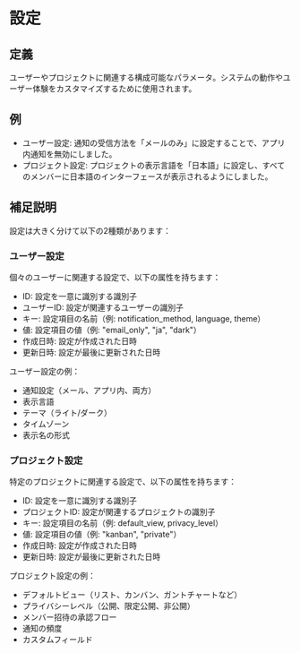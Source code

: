 # 設定

## 定義

ユーザーやプロジェクトに関連する構成可能なパラメータ。システムの動作やユーザー体験をカスタマイズするために使用されます。

## 例

- ユーザー設定: 通知の受信方法を「メールのみ」に設定することで、アプリ内通知を無効にしました。
- プロジェクト設定: プロジェクトの表示言語を「日本語」に設定し、すべてのメンバーに日本語のインターフェースが表示されるようにしました。

## 補足説明

設定は大きく分けて以下の2種類があります：

### ユーザー設定

個々のユーザーに関連する設定で、以下の属性を持ちます：
- ID: 設定を一意に識別する識別子
- ユーザーID: 設定が関連するユーザーの識別子
- キー: 設定項目の名前（例: notification_method, language, theme）
- 値: 設定項目の値（例: "email_only", "ja", "dark"）
- 作成日時: 設定が作成された日時
- 更新日時: 設定が最後に更新された日時

ユーザー設定の例：
- 通知設定（メール、アプリ内、両方）
- 表示言語
- テーマ（ライト/ダーク）
- タイムゾーン
- 表示名の形式

### プロジェクト設定

特定のプロジェクトに関連する設定で、以下の属性を持ちます：
- ID: 設定を一意に識別する識別子
- プロジェクトID: 設定が関連するプロジェクトの識別子
- キー: 設定項目の名前（例: default_view, privacy_level）
- 値: 設定項目の値（例: "kanban", "private"）
- 作成日時: 設定が作成された日時
- 更新日時: 設定が最後に更新された日時

プロジェクト設定の例：
- デフォルトビュー（リスト、カンバン、ガントチャートなど）
- プライバシーレベル（公開、限定公開、非公開）
- メンバー招待の承認フロー
- 通知の頻度
- カスタムフィールド
